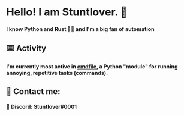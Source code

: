 # Hello! I am Stuntlover. 👋
#### I know Python and Rust 🐍🦀 and I'm a big fan of automation

## ⌨️ Activity
#### I'm currently most active in [cmdfile](https://github.com/Stuntlover-TM/cmdfile), a Python "module" for running annoying, repetitive tasks (commands).

## 💬 Contact me:
#### 🔵 Discord: Stuntlover#0001
